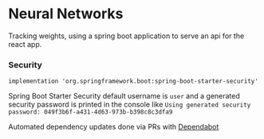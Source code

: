 # Neural Networks
Tracking weights, using a spring boot application to serve an api for the react app.

### Security

```
implementation 'org.springframework.boot:spring-boot-starter-security'
```

Spring Boot Starter Security default username is `user` and a generated security password is printed in the console like `Using generated security password: 049f3b6f-a431-4d63-973b-b398c8c3dfa9`

Automated dependency updates done via PRs with [Dependabot](https://dependabot.com/)

